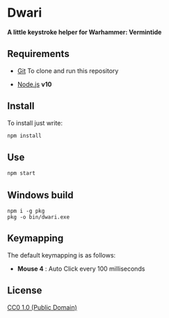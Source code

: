 # Dwari 

**A little keystroke helper for Warhammer: Vermintide**

## Requirements

- [Git](https://git-scm.com) To clone and run this repository

- [Node.js](https://nodejs.org/en/download/) **v10** 

## Install

To install just write:

```bash
npm install
```

## Use

```bash
npm start
```

## Windows build

```
npm i -g pkg
pkg -o bin/dwari.exe
```

## Keymapping

The default keymapping is as follows:

- **Mouse 4** : Auto Click every 100 milliseconds

## License

[CC0 1.0 (Public Domain)](LICENSE.md)
